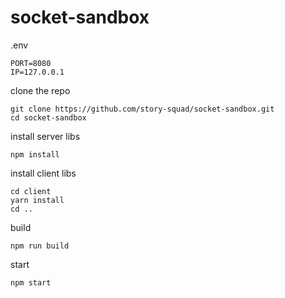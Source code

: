 # socket-sandbox

.env
```
PORT=8080
IP=127.0.0.1
```

clone the repo
```
git clone https://github.com/story-squad/socket-sandbox.git
cd socket-sandbox
```
install server libs
```
npm install
```
install client libs
```
cd client
yarn install
cd ..
```
build
```
npm run build
```
start
```
npm start
```
